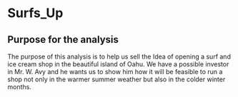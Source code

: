 # Surfs_Up

## Purpose for the analysis

The purpose of this analysis is to help us sell the Idea of opening a surf and ice cream shop in the beautiful island of Oahu. We have a possible investor in Mr. W. Avy and he wants us to show him how it will be feasible to run a shop not only in the warmer summer weather but also in the colder winter months.
